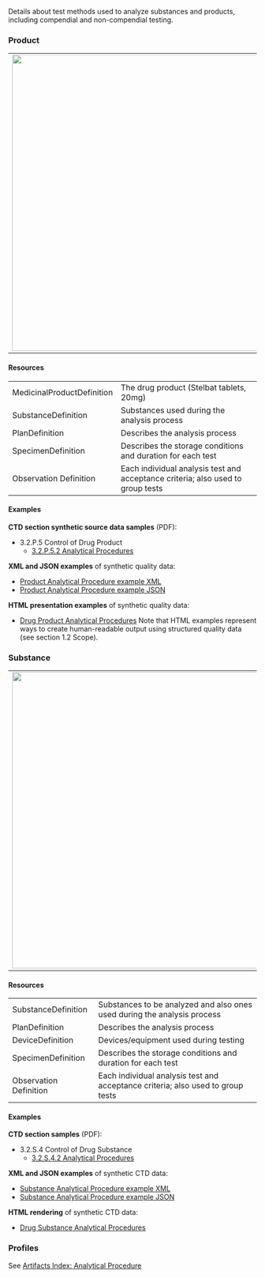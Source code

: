 Details about test methods used to analyze substances and products, including compendial and non-compendial testing.

### Product 

<table>
<tr><td><img src="analytical procedures.png" width="600"/></td></tr>
</table>

#### Resources
<table>

<tr><td>MedicinalProductDefinition</td><td>The drug product (Stelbat tablets, 20mg)</td></tr>
<tr><td>SubstanceDefinition</td><td>Substances used during the analysis process</td></tr>
<tr><td>PlanDefinition</td><td>Describes the analysis process</td></tr>
<tr><td>SpecimenDefinition</td><td>Describes the storage conditions and duration for each test</td></tr>
<tr><td>Observation Definition</td><td>Each individual analysis test and acceptance criteria; also used to group tests</td></tr>
</table>

#### Examples
**CTD section synthetic source data samples** (PDF):
- 3.2.P.5 Control of Drug Product
    - <a href="https://github.com/HL7/uv-dx-pq/raw/master/input/examples-pdf/3.2.P.5.2_Analytical_Procedures-G1113-Assay-ID-Deg-Sample-Prep.pdf ">3.2.P.5.2 Analytical Procedures</a>

**XML and JSON examples** of synthetic quality data:
- <a href="Bundle-bundle-analytical-procedure-pq-ex1-prod.xml.html">Product Analytical Procedure example XML</a>
- <a href="Bundle-bundle-analytical-procedure-pq-ex1-prod.json.html">Product Analytical Procedure example JSON</a>

**HTML presentation examples** of synthetic quality data:
- <a href="anal_proc_rend_p.html">Drug Product Analytical Procedures</a>
Note that HTML examples represent ways to create human-readable output using structured quality data (see section 1.2 Scope).

### Substance
<table>
<tr><td><img src="substance_analytical_procedures.png" width="600"/></td></tr>

</table>
 
#### Resources
<table>

<tr><td>SubstanceDefinition</td><td>Substances to be analyzed and also ones used during the analysis process</td></tr>
<tr><td>PlanDefinition</td><td>Describes the analysis process</td></tr>
<tr><td>DeviceDefinition</td><td>Devices/equipment used during testing</td></tr>
<tr><td>SpecimenDefinition</td><td>Describes the storage conditions and duration for each test</td></tr>
<tr><td>Observation Definition</td><td>Each individual analysis test and acceptance criteria; also used to group tests</td></tr>
</table>

#### Examples
**CTD section samples** (PDF):
- 3.2.S.4 Control of Drug Substance
    - <a href="https://github.com/HL7/uv-dx-pq/raw/master/input/examples-pdf/3.2.S.4.2_Analytical_Procedures-G1112-PSD-Method.pdf ">3.2.S.4.2 Analytical Procedures</a>

**XML and JSON examples** of synthetic CTD data:
- <a href="Bundle-bundle-analytical-procedure-pq-ex2-sub.xml.html">Substance Analytical Procedure example XML</a>
- <a href="Bundle-bundle-analytical-procedure-pq-ex2-sub.json.html">Substance Analytical Procedure example JSON</a>

**HTML rendering** of synthetic CTD data:
- <a href="anal_proc_rend_s.html">Drug Substance Analytical Procedures</a>

### Profiles 
See [Artifacts Index: Analytical Procedure](artifacts.html#analytical-procedures)

